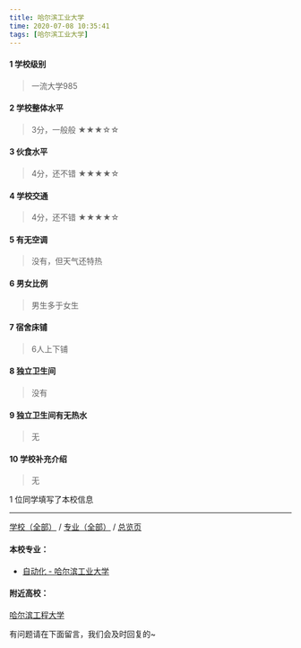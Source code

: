 ```yaml
---
title: 哈尔滨工业大学
time: 2020-07-08 10:35:41
tags: [哈尔滨工业大学]
---
```

#### 1 学校级别
> 一流大学985


#### 2 学校整体水平
> 3分，一般般
★★★☆☆


#### 3 伙食水平
>  4分，还不错
★★★★☆


#### 4 学校交通
> 4分，还不错
★★★★☆


#### 5 有无空调
> 没有，但天气还特热


#### 6 男女比例
> 男生多于女生


#### 7 宿舍床铺
> 6人上下铺
 

#### 8 独立卫生间
> 没有


#### 9 独立卫生间有无热水
> 无


#### 10 学校补充介绍
> 无



1 位同学填写了本校信息
***
[学校（全部）](https://univgo.github.io/2020/07/08/3efa6bcca419) / [专业（全部）](https://univgo.github.io/2020/07/08/2d4c6d3552c2) / [总览页](https://univgo.github.io/2020/07/08/445daeb4fa00)
#### 本校专业：
- [自动化 - 哈尔滨工业大学](https://univgo.github.io/2020/07/08/49adcc35dc4f)

#### 附近高校：
[哈尔滨工程大学](https://univgo.github.io/2020/07/08/哈尔滨工程大学)


有问题请在下面留言，我们会及时回复的~

